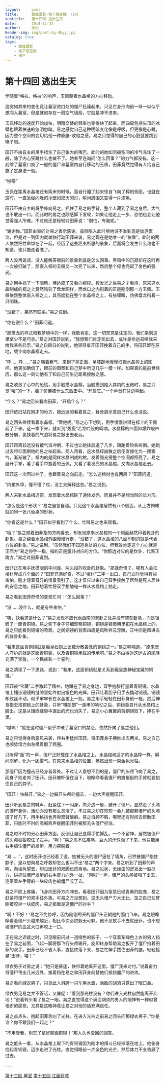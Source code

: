```yaml
---
layout:     post
title:      敦煌遗影·地下悬空楼 （14）
subtitle:   第十四回 逃出生天
date:       2014-11-14
author:     沐杰
header-img: img/post-bg-dhyy.jpg
catalog: true
tags:
    - 敦煌遗影
    - 地下悬空楼
    - 僵尸
---
```

# 第十四回 逃出生天
 
伴随着“格拉、格拉”的响声，玉佩朝着水晶棺的方向移动。
 
这突如其来的变化竟让墓室进口处的僵尸狂躁起来，只见它身形向前一纵一纵似乎想闯入墓室，但是就如存在一扇空气墙般，它就是冲不进来。
 
玉佩移动的速度开始加快，明暗交替的频率也变得快了起来，而四周包括头顶的冰壁也跟着快速的忽明忽暗。易之感觉自己这种明暗变化像是呼吸，但更像是心跳，因为整个空间的变幻给他一种膨胀-收缩之感，易之只觉得的自己的心脏就要跳到嗓子眼。
 
田菲不由自主的用手捂住了自己张大的嘴巴，此时的她如同被空间的冷气冻住了一般，除了内心狂跳什么也做不了。她甚至连询问“怎么回事？”的力气都没有。这一刻除了墓室口疯了一般的僵尸和墓室内自行移动的玉佩，田菲竟然觉得有人给自己施了定身法一般。
 
“啪嗒”
 
玉佩在距离水晶棺还有两米的时候，竟自行蹦了起来径自飞向了椁的侧面。也就在这时，一直急促闪烁的冰壁如熄灭的灯，瞬间周围又变得一片漆黑。
 
田菲不由自主的将手伸向易之，抓住了易之的手背，整个人藏到了易之身后，大气也不敢出一口。而此时的易之也颇感脚下发软，如果让他走上一步，恐怕也会让他觉得强人所难。不过他还是轻轻对田菲说：“别怕，有我呢。”
 
“谢谢你。”田菲由衷的对易之表示感谢。虽然陷入此时境地说不准到底是谁连累谁，但是对一到国内就单独行动田菲来说，易之现在是她唯一的“依靠”。此时的两人依然把性命绑在了一起，经历了这些匪夷所思的景象，后面将会发生什么谁也不知道，也只能走着瞧了。
 
两人没再说话，没人能解答眼前的景象到底是怎么回事。黑暗中的沉寂却在这时再一次被打破了，那嵌入椁的玉佩又一次亮了以来，然后整个椁也亮起了金色的强光。
 
易之用手挡了一下眼睛，待适应了又看向棺椁。椁发光之后易之才看清，原来这水晶制成的椁之上竟然镌刻了盘龙图样，而龙口之内衔着的正是刚刚那一方玉佩。玉佩依然整体嵌入椁之上，其亮度犹在整个水晶椁之上，有些耀眼，仿佛盘龙衔着一只明珠。
 
“没错了，果然有联系。”易之说到。
 
“你在说什么？”田菲问道。
 
“那盘龙的样式和我梦境中的一样，我敢肯定，这一切冥冥是注定的。我们来到这里至少不是巧合。”易之对田菲说到，“我想我们肯定能出去，或许是命运召唤我来给我某些启示。”易之自顾自的说到，他轻轻拿开田菲挽着自己的手，将田菲留在原地，缓步向水晶椁走去。
 
“呼……呼……”易之喘着粗气，来到了椁正面，单膝跪地慢慢扫视水晶椁上的图样。他更加确信了，眼前的图案和自己梦中所见几乎一模一样。如果真的是前世经历，那么这一刻让他有了和自己前生近距离接触之感。
 
易之收敛了心中的恐慌，用手触摸水晶椁。当触摸到陷入其内的玉佩时，易之只觉“嗖”的一下，脑子仿佛被什么东西击中。“开启它。”一个声音在耳边响起。
 
“什么？”易之回头看向田菲，“开启什么？”
 
田菲依旧站在刚才的地方，她远远的看着易之，耸耸肩示意自己什么也没说。
 
易之回头继续看着水晶椁。“管他呢。”易之心下想到，用手慢慢讲潜在椁上的玉佩起了下来。这一拿下来，就听到“轰轰”若龙吟般的鸣响，水晶椁的四面如爆炸般四散分崩，裹挟着的气浪将易之掀出去老远。
 
田菲距离较远没有被气浪冲倒，不过也让她往后退了几步，踉跄着险些摔倒。她跑过去将仰面倒地的易之扶起来。两人再看，这水晶椁崩散之后便直接化为一团雾气，渐渐散了，椁内的是同样水晶制成的棺，发着强光将整个空间都照亮了。易之展开手掌，看了看手中握着的玉佩，又看了看发亮的水晶棺，又向水晶棺走去。
 
田菲这一次回过神了，也跟着易之向前走。“怎么这棺材也有两层？”田菲问道。
 
“内棺外椁，懂不懂？哎，没工夫解释这些。”易之说到。
 
两人来到水晶棺近前，发现着水晶棺除了通体发亮，而且并不是想当然的长方形。
 
“怎么是这个形状？”易之自言自语。只见这个水晶棺居然有八个侧面，从上方俯瞰就如同一张八仙桌的形状。
 
“你看这是什么？”田菲似乎看到了什么，忙叫易之也来观看。
 
“哦？”易之顺着田菲指的方向看去，却发现原来水晶棺的一个侧面赫然印着乾卦的卦象。易之绕着水晶棺外围慢慢行走，“没错了，这水晶棺的八面印刻的就是代表方位的卦象。”易之说到，“虽然我们不知道身处的方位，但我敢肯定这个方向就是正西方”易之伸手一指，指的正是震卦对应的方位。“你那边对应的是坎卦，代表正南方。”易之对田菲说到。
 
田菲正在用手抚摸眼前中间连、两头段的坎卦的卦象。“那就奇怪了，哪有人会把棺材弄成八个面的？”田菲充满好奇，不过“棺材”二字一出口，自己立时觉得有些害怕。刚才背着奇异的情景吸引了，这才反应过来自己双手接触了居然是死人居住的安息之地。田菲想着忙将双手想触电一样从水晶棺上抽走。
 
易之看到田菲奇怪的变现忙问：“怎么回事？”
 
“没……没什么，就是有些害怕。”
 
“咦，快看这是什么？”易之发现本应代表西南的巽卦之处并没有镌刻卦象，而是镶嵌了一面青铜镜。易之俯下身子仔细观察铜镜，铜镜是镜面朝里扣在水晶棺上的，易之只能看到铜镜的背面。之间铜镜的背面四周是风吹祥云浮雕，正中间是凹进去的巽卦卦象。
 
“看来这面青铜镜就是羲皇石刻上记载分散各处的铜镜之一。”易之喃喃道，“原来僰人守护的就是这面青铜镜，以及青铜镜承载的传承吧。”易之不由得对这远古的民族充满了崇敬，一个民族和一个誓约。
 
易之清理了一下思路，说到：“看来，这面铜镜就是关系到羲皇族神秘宝藏的铜镜。”
 
田菲被“宝藏”二字激起了精神，她蹲在了易之身边，双手抱膝打量着青铜镜。水晶棺上镶嵌铜镜的缝隙里始终射出银色的光辉，田菲壮着胆子用手去撬动铜镜。铜镜却纹丝不动，似乎牢牢长在水晶棺上一般。易之用手轻轻在田菲身前一档，然后伸食指去推铜镜上的卦象，只听“嘎朗朗”一连串的响动之后，铜镜竟自行从水晶棺上脱出。这是从镶嵌缝隙中漏出的光也消失了，易之小心翼翼的将铜镜取下，捧在手里。
 
“嗷呜！”就在这时僵尸似乎冲破了墓室口的禁忌，依然扑向了易之他们。
 
易之只觉得身后恶风来袭，伸右手猛推田菲，将田菲身子横推出去两米。易之自己也顺势借力向左横着翻了两圈。
 
只听得“轰”的一声，僵尸正好撞在了水晶棺之上。水晶棺和适才的水晶椁一样，瞬间崩解，化为一团雾气。在原来水晶棺的位置，蓦然出现一束金色光柱。
 
那僵尸因为撞击已经身首异处。不过让人意想不到的是，僵尸的头颅飞向了易之，而身子则走向了田菲。田菲被吓傻在当下，眼睁睁看着僵尸的直挺挺的手臂就要掐住自己的脖子。
 
“田菲！快躲开。”易之一边躲开头颅的撞击，一边大声提醒田菲。
 
田菲听到易之的喊声，赶紧往下一闪身，向旁边一躲，避开了僵尸。显然没了头颅的僵尸身体，活动亦没有那么灵活了。不过易之却在短短一会儿被那颗僵尸的头颅撞了好几下，用手格挡也弄得双臂酸麻。易之自顾不暇，哪里还有时间去帮助田菲，只能时不时的高喊两声提醒田菲别被那无头僵尸抓住。

易之时不时的分心田菲方面，反倒让自己显得手忙脚乱。一个不留神，居然被僵尸的头颅狠狠咬住了左手。“啊！”易之忍不住疼痛，豆大的汗珠滴了下来，他只能用右手抓住僵尸的发辫，用力摆脱着。

“易……”，这时田菲也已经着了道，她被无头的僵尸逼在了墙角，已然被僵尸掐住脖子，是以想向易之呼救却怎么也叫不出“易之”两个字来。易之听到了田菲的声响，向墙角望去，却见田菲的双脚已然离地。易之见状，无缘由的迸发出一股尽力，讲抓住僵尸发辫的右手奋力向外一扯，“刺啦”一声，僵尸的头颅被甩了出去，连带着左手臂的一块皮肉也被僵尸咬了去。

易之不顾上疼痛，飞身向田菲方向冲去。看着田菲因为窒息已经青紫的脸庞，易之赶紧将僵尸的双手往外扳。可易之万没想到，这无头僵尸力大无比，加之自己左臂刚被咬掉一块皮肉，易之那里是这僵尸的对手？

“啊！不好！”易之不免惊呼，因为刚刚甩开的僵尸头正朝他的面门飞来。易之眼睁睁看着僵尸头越来越近，相比今次必然躲无可躲。他不忍放手不去就田菲，也不想被僵尸的血盆大口再咬上一口。

正在易之迟疑之时，只见眼前闪过一道绿色的影子，一个穿着军绿色上衣的男人挡在了易之前面，飞起一脚将那飞行头颅踢开。旋即转身帮助易之扳开了僵尸掐着田菲的双手。田菲已经不省人事，直接跌落下来，易之忙伸手搂住田菲的腰，轻轻摇晃“田菲，喂！”

绿衣男子对易之说：“她只是昏迷，快带着她离开这里。僵尸我来对付。”说着奋力将僵尸甩出几米远外，接着挡在易之和田菲身前替他们抵挡僵尸的进攻。

易之看向绿衣男子，只见此人斜跨一只军用水壶，满脸的胡须只露出了眼口鼻。

绿衣男见易之并不答话，又催促：”看到那光柱没有？你们进入光柱自然能离开此地！“说着转头看了易之一眼。易之直觉得这个满面胡须的男人的眼神有一种似曾相识的感觉，尤其是这眼神竟让易之对他的话充满信任。

易之点点头，抱起田菲奔向了光柱，在进入光柱之前易之回头问那绿衣男子，”你是谁？你不跟我们一起走？“

”不用管我，别忘了拿好那面铜镜！“那人头也没回的回答。

易之低头一看，从水晶棺上取下的青铜镜因为刚才的搏斗已经掉落在地上。他俯身拾起青铜镜，迈步走进了光柱。直觉得眼前一片金色的光芒，然后体力不支昏厥了过去。

……

[第十三回 墓室](http://www.jianshu.com/p/de2e7c45db81)
[第十五回 江面获救](http://www.jianshu.com/p/308ff4bf8dc6)
